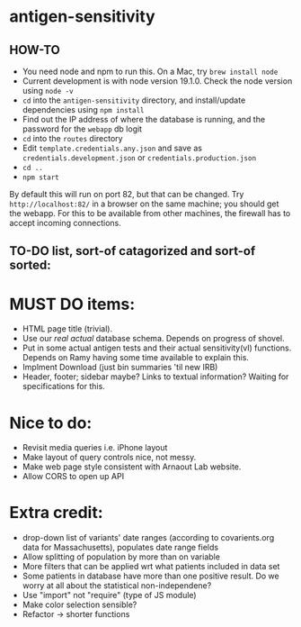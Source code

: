 # antigen-sensitivity

## HOW-TO

* You need node and npm to run this. On a Mac, try `brew install node`
* Current development is with node version 19.1.0. Check the node version using `node -v`
* `cd` into the `antigen-sensitivity` directory, and install/update dependencies using `npm install`
* Find out the IP address of where the database is running, and the password for the `webapp` db logit
* `cd` into the `routes` directory
* Edit `template.credentials.any.json` and save as `credentials.development.json` or `credentials.production.json`
* `cd ..`
* `npm start`

By default this will run on port 82, but that can be changed.
Try `http://localhost:82/` in a browser on the same machine; you should get the webapp. For this to be available from
other machines, the firewall has to accept incoming connections.

## TO-DO list, sort-of catagorized and sort-of sorted:

# MUST DO items:
- HTML page title (trivial).
- Use our *real* *actual* database schema. Depends on progress of shovel.
- Put in some actual antigen tests and their actual sensitivity(vl) functions. Depends on Ramy having some time available to explain this.
- Implment Download (just bin summaries 'til new IRB)
- Header, footer; sidebar maybe? Links to textual information? Waiting for specifications for this.

# Nice to do:
- Revisit media queries i.e. iPhone layout
- Make layout of query controls nice, not messy.
- Make web page style consistent with Arnaout Lab website.
- Allow CORS to open up API

# Extra credit:
- drop-down list of variants' date ranges (according to covarients.org data for Massachusetts), populates date range fields
- Allow splitting of population by more than on variable
- More filters that can be applied wrt what patients included in data set
- Some patients in database have more than one positive result. Do we worry at all about the statistical non-independene?
- Use "import" not "require" (type of JS module)
- Make color selection sensible?
- Refactor -> shorter functions
